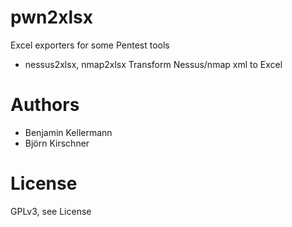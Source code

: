 # pwn2xlsx
Excel exporters for some Pentest tools

* nessus2xlsx, nmap2xlsx
  Transform Nessus/nmap xml to Excel

# Authors
* Benjamin Kellermann
* Björn Kirschner

# License
GPLv3, see License
